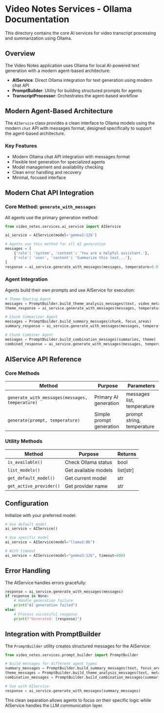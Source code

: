 # Video Notes Services - Ollama Documentation

This directory contains the core AI services for video transcript processing and summarization using Ollama.

## Overview

The Video Notes application uses Ollama for local AI-powered text generation with a modern agent-based architecture:

- **AIService**: Direct Ollama integration for text generation using modern chat API
- **PromptBuilder**: Utility for building structured prompts for agents
- **TranscriptProcessor**: Orchestrates the agent-based workflow

## Modern Agent-Based Architecture

The `AIService` class provides a clean interface to Ollama models using the modern `chat` API with messages format, designed specifically to support the agent-based architecture.

### Key Features

- Modern Ollama chat API integration with messages format
- Flexible text generation for specialized agents
- Model management and availability checking
- Clean error handling and recovery
- Minimal, focused interface

## Modern Chat API Integration

### Core Method: `generate_with_messages`

All agents use the primary generation method:

```python
from video_notes.services.ai_service import AIService

ai_service = AIService(model='gemma3:12b')

# Agents use this method for all AI generation
messages = [
    {'role': 'system', 'content': 'You are a helpful assistant.'},
    {'role': 'user', 'content': 'Summarize this text...'},
]
response = ai_service.generate_with_messages(messages, temperature=0.0)
```

### Agent Integration

Agents build their own prompts and use AIService for execution:

```python
# Theme Routing Agent
messages = PromptBuilder.build_theme_analysis_messages(text, video_metadata)
theme_response = ai_service.generate_with_messages(messages, temperature=0.1)

# Chunk Summarizer Agent
messages = PromptBuilder.build_summary_messages(chunk, focus_areas)
summary_response = ai_service.generate_with_messages(messages, temperature=0.0)

# Chunk Combiner Agent
messages = PromptBuilder.build_combination_messages(summaries, theme)
combined_response = ai_service.generate_with_messages(messages, temperature=0.0)
```

## AIService API Reference

### Core Methods

| Method | Purpose | Parameters |
|--------|---------|------------|
| `generate_with_messages(messages, temperature)` | Primary AI generation | messages list, temperature |
| `generate(prompt, temperature)` | Simple prompt generation | prompt string, temperature |

### Utility Methods

| Method | Purpose | Returns |
|--------|---------|---------|
| `is_available()` | Check Ollama status | bool |
| `list_models()` | Get available models | list[str] |
| `get_default_model()` | Get current model | str |
| `get_active_provider()` | Get provider name | str |

## Configuration

Initialize with your preferred model:

```python
# Use default model
ai_service = AIService()

# Use specific model
ai_service = AIService(model="llama3:8b")

# With timeout
ai_service = AIService(model="gemma3:12b", timeout=600)
```

## Error Handling

The AIService handles errors gracefully:

```python
response = ai_service.generate_with_messages(messages)
if response is None:
    # Handle generation failure
    print("AI generation failed")
else:
    # Process successful response
    print(f"Generated: {response}")
```

## Integration with PromptBuilder

The `PromptBuilder` utility creates structured messages for the AIService:

```python
from video_notes.services.prompt_builder import PromptBuilder

# Build messages for different agent types
summary_messages = PromptBuilder.build_summary_messages(text, focus_areas)
theme_messages = PromptBuilder.build_theme_analysis_messages(text, metadata)
combination_messages = PromptBuilder.build_combination_messages(summaries, theme)

# Use with AIService
response = ai_service.generate_with_messages(summary_messages)
```

This clean separation allows agents to focus on their specific logic while AIService handles the LLM communication layer.
